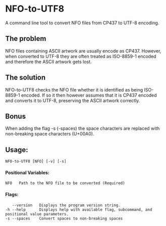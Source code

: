 # NFO-to-UTF8
A command line tool to convert NFO files from CP437 to UTF-8 encoding.

## The problem
NFO files containing ASCII artwork are usually encode as CP437. However, when converted to UTF-8 they are often treated as ISO-8859-1 encoded and therefore the ASCII artwork gets lost.

## The solution
NFO-to-UTF8 checks the NFO file whether it is identified as being ISO-8859-1 encoded. If so it then however assumes that it is CP437 encoded and converts it to UTF-8, preserving the ASCII artwork correctly.

## Bonus
When adding the flag -s (-spaces) the space characters are replaced with non-breaking space characters (U+00A0).

## Usage:
```
NFO-to-UTF8 [NFO] [-v] [-s]
```
#### Positional Variables:
```
NFO   Path to the NFO file to be converted (Required)
```
#### Flags:
```
   --version   Displays the program version string.
-h --help      Displays help with available flag, subcommand, and positional value parameters.
-s --spaces    Convert spaces to non-breaking spaces
```